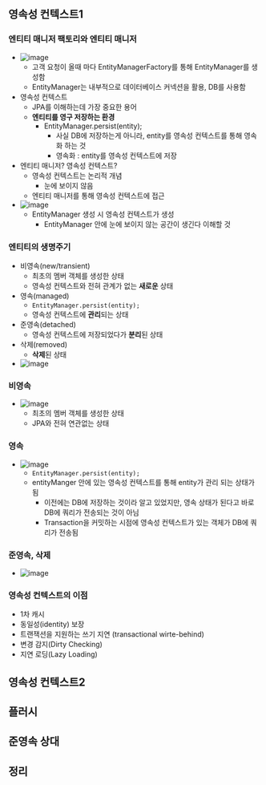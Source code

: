 ## 영속성 컨텍스트1
### 엔티티 매니저 팩토리와 엔티티 매니저
- ![image](https://user-images.githubusercontent.com/102513932/199769714-850c01b7-aa6a-4079-8f15-84e8ac22c349.png)
  - 고객 요청이 올때 마다 EntityManagerFactory를 통해 EntityManager를 생성함
  - EntityManager는 내부적으로 데이터베이스 커넥션을 활용, DB를 사용함
- 영속성 컨텍스트
  - JPA를 이해하는데 가장 중요한 용어
  - **엔티티를 영구 저장하는 환경**
    - EntityManager.persist(entity);
      - 사실 DB에 저장하는게 아니라, entity를 영속성 컨텍스트를 통해 영속화 하는 것
      - 영속화 : entity를 영속성 컨텍스트에 저장
- 엔티티 매니저? 영속성 컨텍스트?
  - 영속성 컨텍스트는 논리적 개념
    - 눈에 보이지 않음
  - 엔티티 매니저를 통해 영속성 컨텍스트에 접근
- ![image](https://user-images.githubusercontent.com/102513932/199771034-9dd2abb9-6e61-4607-8fa8-b0d03e066120.png)
  - EntityManager 생성 시 영속성 컨텍스트가 생성
    - EntityManager 안에 눈에 보이지 않는 공간이 생긴다 이해할 것
### 엔티티의 생명주기
- 비영속(new/transient)
  - 최초의 멤버 객체를 생성한 상태
  - 영속성 컨텍스트와 전혀 관계가 없는 **새로운** 상태
- 영속(managed)
  - `EntityManager.persist(entity);`
  - 영속성 컨텍스트에 **관리**되는 상태
- 준영속(detached)
  - 영속성 컨텍스트에 저장되었다가 **분리**된 상태
- 삭제(removed)
  - **삭제**된 상태
- ![image](https://user-images.githubusercontent.com/102513932/199772035-a7f6940e-c3f1-4980-a6f3-c6e8466e7d07.png)

### 비영속
- ![image](https://user-images.githubusercontent.com/102513932/199772171-2adb6334-ca81-4d10-8d67-322dcec2afe8.png)
  - 최초의 멤버 객체를 생성한 상태
  - JPA와 전혀 연관없는 상태
### 영속
- ![image](https://user-images.githubusercontent.com/102513932/199772272-c8f2790e-7ab6-46c8-b1d6-46554534acaa.png)
  - `EntityManager.persist(entity);`
  - entityManger 안에 있는 영속성 컨텍스트를 통해 entity가 관리 되는 상태가 됨
    - 이전에는 DB에 저장하는 것이라 알고 있었지만, 영속 상태가 된다고 바로 DB에 쿼리가 전송되는 것이 아님
    - Transaction을 커밋하는 시점에 영속성 컨텍스트가 있는 객체가 DB에 쿼리가 전송됨
### 준영속, 삭제
- ![image](https://user-images.githubusercontent.com/102513932/199773030-3d83bfdd-bde7-4f68-a411-722e027b8cca.png)

### 영속성 컨텍스트의 이점
- 1차 캐시
- 동일성(identity) 보장
- 트랜잭션을 지원하는 쓰기 지연 (transactional wirte-behind)
- 변경 감지(Dirty Checking)
- 지연 로딩(Lazy Loading)
## 영속성 컨텍스트2
## 플러시
## 준영속 상대
## 정리